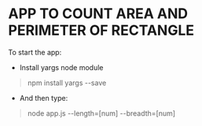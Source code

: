 APP TO COUNT AREA AND PERIMETER OF RECTANGLE
============================================

To start the app:

- Install yargs node module

> npm install yargs --save

- And then type:

> node app.js --length=[num] --breadth=[num]
